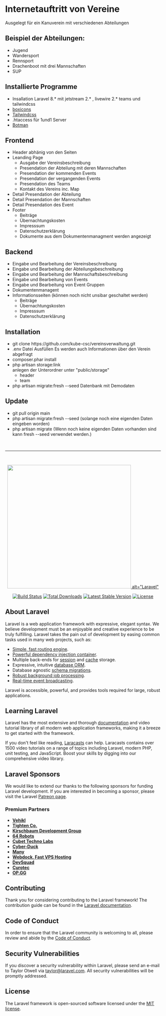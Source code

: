 <h1>Internetauftritt von Vereine</h1>
<p>
 Ausgelegt für ein Kanuverein mit verschiedenen Abteilungen
</p>
<h2>Beispiel der Abteilungen:</h2> 
    <ul>
      <li>Jugend</li>
      <li>Wandersport</li>
      <li>Rennsport</li>
      <li>Drachenboot mit drei Mannschaften</li>
      <li>SUP</li>
    </ul>

<h2>Installierte Programme</h2>
<ul>
  <li>Insallation Laravel 8.* mit jetstream 2.* , livewire 2.* teams  und tailwindcss
  <a href="https://jetstream.laravel.com/2.x/introduction.html"></a>
  <a href="https://jetstream.laravel.com/2.x/stacks/livewire.html"></a></li>
  <li><a href="https://boxicons.com/">boxicons </a></li>
  <li><a href="https://tailwindcss.com/">Tailwindcss </a></li>
  <li>.htaccess für 1und1 Server</li>
  <li><a href="https://botman.io">Botman</a></li>
</ul>

<h2>Frontend</h2>
<ul>
<li>Header abhänig von den Seiten</li>
<li>Leanding Page
     <ul>
      <li>Ausgabe der Vereinsbeschreibung</li>
      <li>Presendation der Abteilung mit deren Mannschaften</li>
      <li>Presendation der kommenden Events</li>
      <li>Presendation der vergangenden Events</li>
      <li>Presendation des Teams</li>
      <li>Kontakt des Vereins inc. Map</li>
    </ul>
</li>
  <li>Detail Presendation der Abteilung</li>
  <li>Detail Presendation der Mannschaften</li>
  <li>Detail Presendation des Event</li>
  <li>Footer
    <ul>
        <li>Beiträge</li>
        <li>Übernachtungskosten</li>
        <li>Impresssum</li>
        <li>Datenschutzerklärung</li>
        <li>Dokumente aus dem Dokumentenmanagment werden angezeigt</li>
    </ul>
  </li>
</ul>

<h2>Backend</h2>
<ul>
  <li>Eingabe und Bearbeitung der Vereinsbeschreibung</li>
  <li>Eingabe und Bearbeitung der Abteilungsbeschreibung</li>
  <li>Eingabe und Bearbeitung der Mannschaftsbeschreibung</li>
  <li>Eingabe und Bearbeitung von Events</li>
  <li>Eingabe und Bearbeitung von Event Gruppen</li>
  <li>Dokumentenmanagent</li>
  <li>Informationsseiten (können noch nicht unsibar geschaltet werden) 
    <ul>
        <li>Beiträge</li>
        <li>Übernachtungskosten</li>
        <li>Impresssum</li>
        <li>Datenschutzerklärung</li>
    </ul>
  </li>
</ul>

<h2>Installation</h2>
<ul>
   <li>git clone  https://github.com/kube-csc/vereinsverwaltung.git</li>
   <li>.env Datei Ausfüllen Es werden auch Informationen über den Verein abgefragt</li>
   <li>composer.phar install</li>
   <li>php artisan storage:link<br>
      anlegen der Unterordner unter "public/storage"
      <ul>
         <li>header</li>
         <li>team</li>  
     </ul>
    </li>
   <li>php artisan migrate:fresh --seed Datenbank mit Demodaten</li>
</ul>

<h2>Update</h2>
<ul>
   <li>git pull origin main</li>
   <li>php artisan migrate:fresh --seed (solange noch eine eigenden Daten eingeben worden)</li>
   <li>php artisan migrate (Wenn noch keine eigenden Daten vorhanden sind kann fresh --seed verwendet werden.)</li>
</ul>

<br>
<hr>
<br>
<p align="center"><a href="https://laravel.com" target="_blank"><img src="https://raw.githubusercontent.com/laravel/art/master/logo-lockup/5%20SVG/2%20CMYK/1%20Full%20Color/laravel-logolockup-cmyk-red.svg" width="400"> alt="Laravel"</a></p>

<p align="center">
<a href="https://travis-ci.org/laravel/framework"><img src="https://travis-ci.org/laravel/framework.svg" alt="Build Status"></a>
<a href="https://packagist.org/packages/laravel/framework"><img src="https://img.shields.io/packagist/dt/laravel/framework" alt="Total Downloads"></a>
<a href="https://packagist.org/packages/laravel/framework"><img src="https://img.shields.io/packagist/v/laravel/framework" alt="Latest Stable Version"></a>
<a href="https://packagist.org/packages/laravel/framework"><img src="https://img.shields.io/packagist/l/laravel/framework" alt="License"></a>
</p>

## About Laravel

Laravel is a web application framework with expressive, elegant syntax. We believe development must be an enjoyable and creative experience to be truly fulfilling. Laravel takes the pain out of development by easing common tasks used in many web projects, such as:

- [Simple, fast routing engine](https://laravel.com/docs/routing).
- [Powerful dependency injection container](https://laravel.com/docs/container).
- Multiple back-ends for [session](https://laravel.com/docs/session) and [cache](https://laravel.com/docs/cache) storage.
- Expressive, intuitive [database ORM](https://laravel.com/docs/eloquent).
- Database agnostic [schema migrations](https://laravel.com/docs/migrations).
- [Robust background job processing](https://laravel.com/docs/queues).
- [Real-time event broadcasting](https://laravel.com/docs/broadcasting).

Laravel is accessible, powerful, and provides tools required for large, robust applications.

## Learning Laravel

Laravel has the most extensive and thorough [documentation](https://laravel.com/docs) and video tutorial library of all modern web application frameworks, making it a breeze to get started with the framework.

If you don't feel like reading, [Laracasts](https://laracasts.com) can help. Laracasts contains over 1500 video tutorials on a range of topics including Laravel, modern PHP, unit testing, and JavaScript. Boost your skills by digging into our comprehensive video library.

## Laravel Sponsors

We would like to extend our thanks to the following sponsors for funding Laravel development. If you are interested in becoming a sponsor, please visit the Laravel [Patreon page](https://patreon.com/taylorotwell).

### Premium Partners

- **[Vehikl](https://vehikl.com/)**
- **[Tighten Co.](https://tighten.co)**
- **[Kirschbaum Development Group](https://kirschbaumdevelopment.com)**
- **[64 Robots](https://64robots.com)**
- **[Cubet Techno Labs](https://cubettech.com)**
- **[Cyber-Duck](https://cyber-duck.co.uk)**
- **[Many](https://www.many.co.uk)**
- **[Webdock, Fast VPS Hosting](https://www.webdock.io/en)**
- **[DevSquad](https://devsquad.com)**
- **[Curotec](https://www.curotec.com/)**
- **[OP.GG](https://op.gg)**

## Contributing

Thank you for considering contributing to the Laravel framework! The contribution guide can be found in the [Laravel documentation](https://laravel.com/docs/contributions).

## Code of Conduct

In order to ensure that the Laravel community is welcoming to all, please review and abide by the [Code of Conduct](https://laravel.com/docs/contributions#code-of-conduct).

## Security Vulnerabilities

If you discover a security vulnerability within Laravel, please send an e-mail to Taylor Otwell via [taylor@laravel.com](mailto:taylor@laravel.com). All security vulnerabilities will be promptly addressed.

## License

The Laravel framework is open-sourced software licensed under the [MIT license](https://opensource.org/licenses/MIT).
